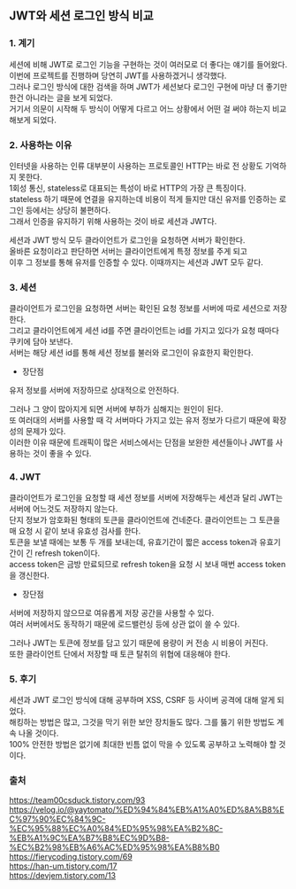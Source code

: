 ## JWT와 세션 로그인 방식 비교

### 1. 계기
세션에 비해 JWT로 로그인 기능을 구현하는 것이 여러모로 더 좋다는 얘기를 들어왔다. 이번에 프로젝트를 진행하며 당연히 JWT를 사용하겠거니 생각했다.   
그러나 로그인 방식에 대한 검색을 하며 JWT가 세션보다 로그인 구현에 마냥 더 좋기만 한건 아니라는 글을 보게 되었다.   
거기서 의문이 시작해 두 방식이 어떻게 다르고 어느 상황에서 어떤 걸 써야 하는지 비교해보게 되었다.   
   
### 2. 사용하는 이유
인터넷을 사용하는 인류 대부분이 사용하는 프로토콜인 HTTP는 바로 전 상황도 기억하지 못한다.    
1회성 통신, stateless로 대표되는 특성이 바로 HTTP의 가장 큰 특징이다.   
stateless 하기 때문에 연결을 유지하는데 비용이 적게 들지만 대신 유저를 인증하는 로그인 등에서는 상당히 불편하다.   
그래서 인증을 유지하기 위해 사용하는 것이 바로 세션과 JWT다.   
   
세션과 JWT 방식 모두 클라이언트가 로그인을 요청하면 서버가 확인한다.   
올바른 요청이라고 판단하면 서버는 클라이언트에게 특정 정보를 주게 되고   
이후 그 정보를 통해 유저를 인증할 수 있다. 이때까지는 세션과 JWT 모두 같다.

### 3. 세션
클라이언트가 로그인을 요청하면 서버는 확인된 요청 정보를 서버에 따로 세션으로 저장한다.   
그리고 클라이언트에게 세션 id를 주면 클라이언트는 id를 가지고 있다가 요청 때마다 쿠키에 담아 보낸다.   
서버는 해당 세션 id를 통해 세션 정보를 불러와 로그인이 유효한지 확인한다.   
   
- 장단점   

유저 정보를 서버에 저장하므로 상대적으로 안전하다.   
   
그러나 그 양이 많아지게 되면 서버에 부하가 심해지는 원인이 된다.   
또 여러대의 서버를 사용할 때 각 서버마다 가지고 있는 유저 정보가 다르기 때문에 확장성의 문제가 있다.   
이러한 이유 때문에 트래픽이 많은 서비스에서는 단점을 보완한 세션들이나 JWT를 사용하는 것이 좋을 수 있다.

### 4. JWT
클라이언트가 로그인을 요청할 때 세션 정보를 서버에 저장해두는 세션과 달리 JWT는 서버에 어느것도 저장하지 않는다.    
단지 정보가 암호화된 형태의 토큰을 클라이언트에 건네준다. 클라이언트는 그 토큰을 매 요청 시 같이 보내 유효성 검사를 한다.    
토큰을 보낼 때에는 보통 두 개를 보내는데, 유효기간이 짧은 access token과 유효기간이 긴 refresh token이다.   
access token은 금방 만료되므로 refresh token을 요청 시 보내 매번 access token을 갱신한다.   
   
- 장단점   

서버에 저장하지 않으므로 여유롭게 저장 공간을 사용할 수 있다.    
여러 서버에서도 동작하기 때문에 로드밸런싱 등에 상관 없이 쓸 수 있다.   
   
그러나 JWT는 토큰에 정보를 담고 있기 때문에 용량이 커 전송 시 비용이 커진다.   
또한 클라이언트 단에서 저장할 때 토큰 탈취의 위협에 대응해야 한다.

### 5. 후기

세션과 JWT 로그인 방식에 대해 공부하며 XSS, CSRF 등 사이버 공격에 대해 알게 되었다.   
해킹하는 방법은 많고, 그것을 막기 위한 보안 장치들도 많다. 그를 뚫기 위한 방법도 계속 나올 것이다.   
100% 안전한 방법은 없기에 최대한 빈틈 없이 막을 수 있도록 공부하고 노력해야 할 것이다.   

### 출처
https://team00csduck.tistory.com/93    
https://velog.io/@yaytomato/%ED%94%84%EB%A1%A0%ED%8A%B8%EC%97%90%EC%84%9C-%EC%95%88%EC%A0%84%ED%95%98%EA%B2%8C-%EB%A1%9C%EA%B7%B8%EC%9D%B8-%EC%B2%98%EB%A6%AC%ED%95%98%EA%B8%B0   
https://fierycoding.tistory.com/69   
https://han-um.tistory.com/17   
https://devjem.tistory.com/13   
